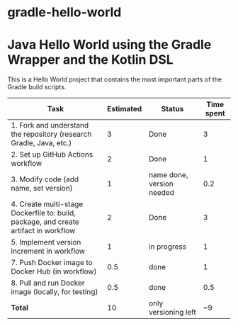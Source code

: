 # gradle-hello-world
# Java Hello World using the Gradle Wrapper and the Kotlin DSL
This is a Hello World project that contains the most important parts of the Gradle build scripts.

| Task                                            | Estimated | Status    | Time spent |
|-------------------------------------------------|----------|----------|------------|
| 1. Fork and understand the repository (research Gradle, Java, etc.) | 3        | Done     | 3          |
| 2. Set up GitHub Actions workflow               | 2        | Done | 1        |
| 3. Modify code (add name, set version)         | 1        | name done, version needed   | 0.2        |
| 4. Create multi-stage Dockerfile to: build, package, and create artifact in workflow | 2  | Done | 3  |
| 5. Implement version increment in workflow    | 1  | in progress  |  1  |
| 7. Push Docker image to Docker Hub (in workflow) | 0.5  | done  | 1 |
| 8. Pull and run Docker image (locally, for testing) | 0.5  | done |  0.5    |
| **Total**                                       | 10       | only versioning left | ~9 
